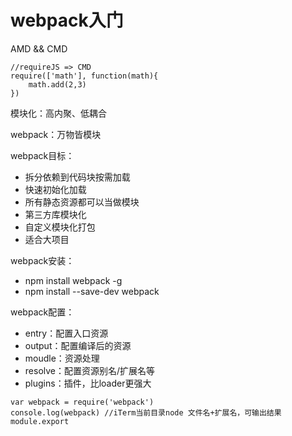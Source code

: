 # webpack入门

AMD && CMD

```
//requireJS => CMD
require(['math'], function(math){
    math.add(2,3)
})
```

模块化：高内聚、低耦合

webpack：万物皆模块

webpack目标：
- 拆分依赖到代码块按需加载
- 快速初始化加载
- 所有静态资源都可以当做模块
- 第三方库模块化
- 自定义模块化打包
- 适合大项目

webpack安装：

- npm install webpack -g
- npm install --save-dev webpack

webpack配置：

- entry：配置入口资源
- output：配置编译后的资源
- moudle：资源处理
- resolve：配置资源别名/扩展名等
- plugins：插件，比loader更强大

```
var webpack = require('webpack')
console.log(webpack) //iTerm当前目录node 文件名+扩展名，可输出结果
module.export
```

